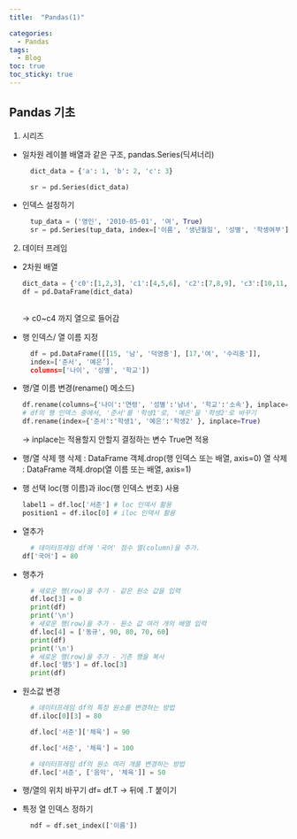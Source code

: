 ```yaml
---
title:  "Pandas(1)"

categories:
  - Pandas
tags:
  - Blog
toc: true
toc_sticky: true
---
```


## Pandas 기초

1. 시리즈

  - 일차원 레이블 배열과 같은 구조, pandas.Series(딕셔너리)

    ```python
      dict_data = {'a': 1, 'b': 2, 'c': 3}

      sr = pd.Series(dict_data)

    ```

  - 인덱스 설정하기

    ```python
      tup_data = ('영인', '2010-05-01', '여', True)
      sr = pd.Series(tup_data, index=['이름', '생년월일', '성별', '학생여부'])
    

    ```

2. 데이터 프레임

 - 2차원 배열

     ```python
    dict_data = {'c0':[1,2,3], 'c1':[4,5,6], 'c2':[7,8,9], 'c3':[10,11,12], 'c4':[13,14,15]}
    df = pd.DataFrame(dict_data)
        
     ```
     -> c0~c4 까지 열으로 들어감

 - 행 인덱스/ 열 이름 지정

    ```python
      df = pd.DataFrame([[15, '남', '덕영중'], [17,'여', '수리중']], 
      index=['준서', '예은’],
      columns=['나이', '성별', '학교'])
     ```

- 행/열 이름 변경(rename() 메소드)
    ```python
    df.rename(columns={'나이':'연령', '성별':'남녀', '학교':'소속'}, inplace=True)
    # df의 행 인덱스 중에서, '준서'를 '학생1'로, '예은'을 '학생2'로 바꾸기
    df.rename(index={'준서':'학생1', '예은':'학생2' }, inplace=True)
    ```
  -> inplace는 적용할지 안할지 결정하는 변수 True면 적용

- 행/열 삭제
   행 삭제 : DataFrame 객체.drop(행 인덱스 또는 배열, axis=0)
   열 삭제 : DataFrame 객체.drop(열 이름 또는 배열, axis=1)

- 행 선택
  loc(행 이름)과 iloc(행 인덱스 번호) 사용
  ```python
  label1 = df.loc['서준'] # loc 인덱서 활용
  position1 = df.iloc[0] # iloc 인덱서 활용
  ```
- 열추가
  ```python
    # 데이터프레임 df에 '국어' 점수 열(column)을 추가.  
  df['국어'] = 80
  
  ```

- 행추가
  ```python
    # 새로운 행(row)을 추가 - 같은 원소 값을 입력
    df.loc[3] = 0
    print(df)
    print('\n')
    # 새로운 행(row)을 추가 - 원소 값 여러 개의 배열 입력
    df.loc[4] = ['동규', 90, 80, 70, 60]
    print(df)
    print('\n')
    # 새로운 행(row)을 추가 - 기존 행을 복사
    df.loc['행5'] = df.loc[3]
    print(df)
  
  ```

- 원소값 변경

  ```python
    # 데이터프레임 df의 특정 원소를 변경하는 방법
    df.iloc[0][3] = 80

    df.loc['서준']['체육'] = 90

    df.loc['서준', '체육'] = 100

    # 데이터프레임 df의 원소 여러 개를 변경하는 방법
    df.loc['서준', ['음악', '체육']] = 50

  
  ```

- 행/열의 위치 바꾸기
  df= df.T 
  -> 뒤에 .T 붙이기

- 특정 열 인덱스 정하기

  ```python
    ndf = df.set_index(['이름'])

  ```